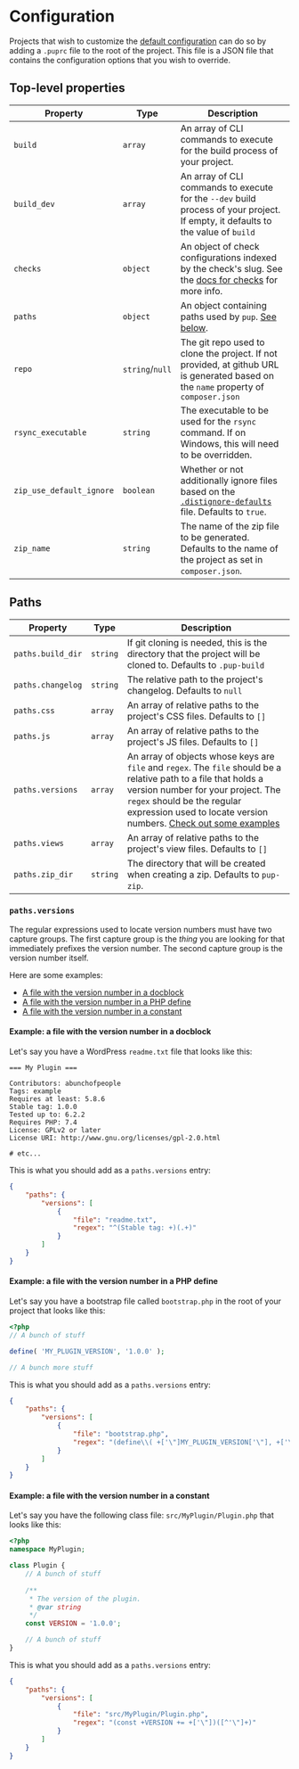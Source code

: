 # Configuration

Projects that wish to customize the [default configuration](/.puprc-defaults) can do so by adding a `.puprc` file to the
root of the project. This file is a JSON file that contains the configuration options that you wish to override.

## Top-level properties

| Property    | Type           | Description                                                                                                                         |
|-------------|----------------|-------------------------------------------------------------------------------------------------------------------------------------|
| `build`     | `array`        | An array of CLI commands to execute for the build process of your project.                                                          |
| `build_dev` | `array`        | An array of CLI commands to execute for the `--dev` build process of your project. If empty, it defaults to the value of `build`    |
| `checks`    | `object`       | An object of check configurations indexed by the check's slug. See the [docs for checks](/docs/checks.md) for more info.            |
| `paths`     | `object`       | An object containing paths used by `pup`. [See below](#paths).                                                                      |
| `repo`      | `string`/`null` | The git repo used to clone the project. If not provided, at github URL is generated based on the `name` property of `composer.json` |
| `rsync_executable` | `string` | The executable to be used for the `rsync` command. If on Windows, this will need to be overridden.                                  |
| `zip_use_default_ignore` | `boolean` | Whether or not additionally ignore files based on the [`.distignore-defaults`](/.distignore-defaults) file. Defaults to `true`.     |
| `zip_name` | `string` | The name of the zip file to be generated. Defaults to the name of the project as set in `composer.json`.                            |

## Paths

| Property          | Type     | Description                                                                                                                                                                                                                                                                         |
|-------------------|----------|-------------------------------------------------------------------------------------------------------------------------------------------------------------------------------------------------------------------------------------------------------------------------------------|
| `paths.build_dir` | `string` | If git cloning is needed, this is the directory that the project will be cloned to. Defaults to `.pup-build`                                                                                                                                                                        |
| `paths.changelog` | `string` | The relative path to the project's changelog. Defaults to `null`                                                                                                                                                                                                                    |
| `paths.css`       | `array`  | An array of relative paths to the project's CSS files. Defaults to `[]`                                                                                                                                                                                                             |
| `paths.js`        | `array`  | An array of relative paths to the project's JS files. Defaults to `[]`                                                                                                                                                                                                              |
| `paths.versions`  | `array`  | An array of objects whose keys are `file` and `regex`. The `file` should be a relative path to a file that holds a version number for your project. The `regex` should be the regular expression used to locate version numbers. [Check out some examples](#pathsversions-examples) |
| `paths.views`     | `array`  | An array of relative paths to the project's view files. Defaults to `[]`                                                                                                                                                                                                            |
| `paths.zip_dir`   | `string` | The directory that will be created when creating a zip. Defaults to `pup-zip`.                                                                                                                                                                                                      |


### `paths.versions`

The regular expressions used to locate version numbers must have two capture groups. The first capture group is the _thing_
you are looking for that immediately prefixes the version number. The second capture group is the version number itself.

Here are some examples:

* [A file with the version number in a docblock](#example-a-file-with-the-version-number-in-a-docblock)
* [A file with the version number in a PHP define](#example-a-file-with-the-version-number-in-a-php-define)
* [A file with the version number in a constant](#example-a-file-with-the-version-number-in-a-constant)

#### Example: a file with the version number in a docblock

Let's say you have a WordPress `readme.txt` file that looks like this:

```text
=== My Plugin ===

Contributors: abunchofpeople
Tags: example
Requires at least: 5.8.6
Stable tag: 1.0.0
Tested up to: 6.2.2
Requires PHP: 7.4
License: GPLv2 or later
License URI: http://www.gnu.org/licenses/gpl-2.0.html

# etc...
```

This is what you should add as a `paths.versions` entry:

```json
{
    "paths": {
        "versions": [
            {
                "file": "readme.txt",
                "regex": "^(Stable tag: +)(.+)"
            }
        ]
    }
}
```

#### Example: a file with the version number in a PHP define

Let's say you have a bootstrap file called `bootstrap.php` in the root of your project that looks like this:

```php
<?php
// A bunch of stuff

define( 'MY_PLUGIN_VERSION', '1.0.0' );

// A bunch more stuff
```

This is what you should add as a `paths.versions` entry:

```json
{
    "paths": {
        "versions": [
            {
                "file": "bootstrap.php",
                "regex": "(define\\( +['\"]MY_PLUGIN_VERSION['\"], +['\"])([^'\"]+)"
            }
        ]
    }
}
```

#### Example: a file with the version number in a constant

Let's say you have the following class file: `src/MyPlugin/Plugin.php` that looks like this:

```php
<?php
namespace MyPlugin;

class Plugin {
    // A bunch of stuff
    
    /**
     * The version of the plugin.
     * @var string 
     */
    const VERSION = '1.0.0';

    // A bunch of stuff
}
```

This is what you should add as a `paths.versions` entry:

```json
{
    "paths": {
        "versions": [
            {
                "file": "src/MyPlugin/Plugin.php",
                "regex": "(const +VERSION += +['\"])([^'\"]+)"
            }
        ]
    }
}
```